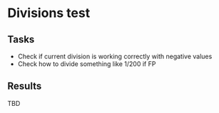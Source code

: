 # Divisions test 

## Tasks

* Check if current division is working correctly with negative values
* Check how to divide something like 1/200 if FP

## Results

TBD